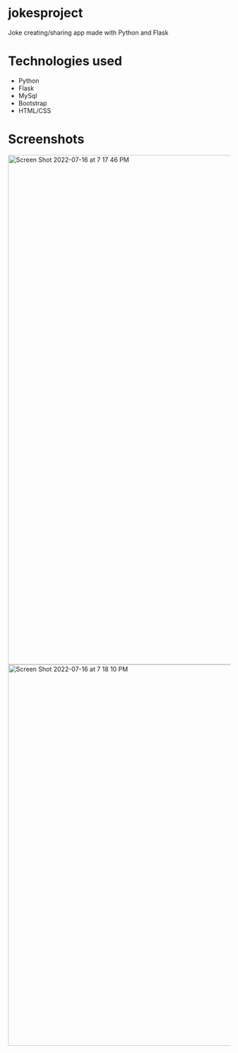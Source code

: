 # jokesproject
Joke creating/sharing app made with Python and Flask

# Technologies used
- Python 
- Flask
- MySql
- Bootstrap
- HTML/CSS

# Screenshots

<img width="1154" alt="Screen Shot 2022-07-16 at 7 17 46 PM" src="https://user-images.githubusercontent.com/99225907/179374992-c68549f5-e479-4ee9-93be-3afc8bb886c9.png">


<img width="864" alt="Screen Shot 2022-07-16 at 7 18 10 PM" src="https://user-images.githubusercontent.com/99225907/179375000-5254de63-2825-4e62-98aa-8aec33820099.png">
